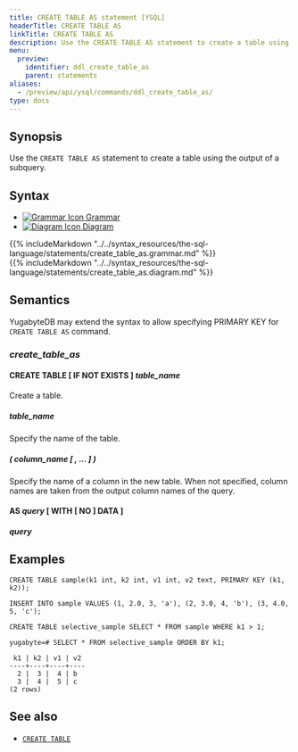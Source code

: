 ```yaml
---
title: CREATE TABLE AS statement [YSQL]
headerTitle: CREATE TABLE AS
linkTitle: CREATE TABLE AS
description: Use the CREATE TABLE AS statement to create a table using the output of a subquery.
menu:
  preview:
    identifier: ddl_create_table_as
    parent: statements
aliases:
  - /preview/api/ysql/commands/ddl_create_table_as/
type: docs
---
```


## Synopsis

Use the `CREATE TABLE AS` statement to create a table using the output of a subquery.

## Syntax

<ul class="nav nav-tabs nav-tabs-yb">
  <li >
    <a href="#grammar" class="nav-link active" id="grammar-tab" data-toggle="tab" role="tab" aria-controls="grammar" aria-selected="true">
      <img src="/icons/file-lines.svg" alt="Grammar Icon">
      Grammar
    </a>
  </li>
  <li>
    <a href="#diagram" class="nav-link" id="diagram-tab" data-toggle="tab" role="tab" aria-controls="diagram" aria-selected="false">
      <img src="/icons/diagram.svg" alt="Diagram Icon">
      Diagram
    </a>
  </li>
</ul>

<div class="tab-content">
  <div id="grammar" class="tab-pane fade show active" role="tabpanel" aria-labelledby="grammar-tab">
  {{% includeMarkdown "../../syntax_resources/the-sql-language/statements/create_table_as.grammar.md" %}}
  </div>
  <div id="diagram" class="tab-pane fade" role="tabpanel" aria-labelledby="diagram-tab">
  {{% includeMarkdown "../../syntax_resources/the-sql-language/statements/create_table_as.diagram.md" %}}
  </div>
</div>

## Semantics

YugabyteDB may extend the syntax to allow specifying PRIMARY KEY for `CREATE TABLE AS` command.

### *create_table_as*

#### CREATE TABLE [ IF NOT EXISTS ] *table_name*

Create a table.

##### *table_name*

Specify the name of the table.

##### ( *column_name* [ , ... ] )

Specify the name of a column in the new table. When not specified, column names are taken from the output column names of the query.

#### AS *query* [ WITH [ NO ] DATA ]

##### *query*

## Examples

```plpgsql
CREATE TABLE sample(k1 int, k2 int, v1 int, v2 text, PRIMARY KEY (k1, k2));
```

```plpgsql
INSERT INTO sample VALUES (1, 2.0, 3, 'a'), (2, 3.0, 4, 'b'), (3, 4.0, 5, 'c');
```

```plpgsql
CREATE TABLE selective_sample SELECT * FROM sample WHERE k1 > 1;
```

```plpgsql
yugabyte=# SELECT * FROM selective_sample ORDER BY k1;
```

```
 k1 | k2 | v1 | v2
----+----+----+----
  2 |  3 |  4 | b
  3 |  4 |  5 | c
(2 rows)
```

## See also

- [`CREATE TABLE`](../ddl_create_table)
